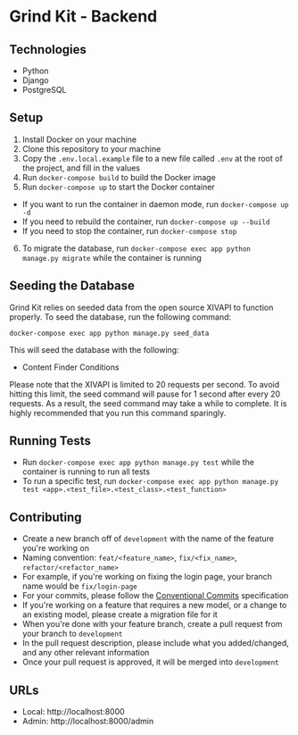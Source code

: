 # Grind Kit - Backend

## Technologies

- Python
- Django
- PostgreSQL

## Setup

1. Install Docker on your machine
2. Clone this repository to your machine
3. Copy the `.env.local.example` file to a new file called `.env` at the root of the project, and fill in the values
4. Run `docker-compose build` to build the Docker image
5. Run `docker-compose up` to start the Docker container

- If you want to run the container in daemon mode, run `docker-compose up -d`
- If you need to rebuild the container, run `docker-compose up --build`
- If you need to stop the container, run `docker-compose stop`

6. To migrate the database, run `docker-compose exec app python manage.py migrate` while the container is running

## Seeding the Database

Grind Kit relies on seeded data from the open source XIVAPI to function properly. To seed the database, run the following command:

`docker-compose exec app python manage.py seed_data`

This will seed the database with the following:
- Content Finder Conditions

Please note that the XIVAPI is limited to 20 requests per second. To avoid hitting this limit, the seed command will pause for 1 second after every 20 requests. As a result, the seed command may take a while to complete. It is highly recommended that you run this command sparingly.


## Running Tests

- Run `docker-compose exec app python manage.py test` while the container is running to run all tests
- To run a specific test, run `docker-compose exec app python manage.py test <app>.<test_file>.<test_class>.<test_function>`

## Contributing

- Create a new branch off of `development` with the name of the feature you're working on
- Naming convention: `feat/<feature_name>`, `fix/<fix_name>`, `refactor/<refactor_name>`
- For example, if you're working on fixing the login page, your branch name would be `fix/login-page`
- For your commits, please follow the [Conventional Commits](https://www.conventionalcommits.org/en/v1.0.0/) specification
- If you're working on a feature that requires a new model, or a change to an existing model, please create a migration file for it
- When you're done with your feature branch, create a pull request from your branch to `development`
- In the pull request description, please include what you added/changed, and any other relevant information
- Once your pull request is approved, it will be merged into `development`

## URLs

- Local: http://localhost:8000
- Admin: http://localhost:8000/admin
